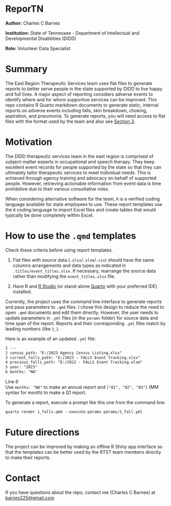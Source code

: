 # ReporTN


**Author:** Charles C Barnes

**Institution:** State of Tennessee - Department of Intellectual and
Developmental Disabilities (DIDD)

**Role:** Volunteer Data Specialist

# Summary

The East Region Therapeutic Services team uses flat files to generate
reports to better serve people in the state supported by DIDD to live
happy and full lives. A major aspect of reporting considers adverse
events to identify where and for whom supportive services can be
improved. This repo contains R Quarto markdown documents to generate
static, internal reports on adverse events including falls, skin
breakdown, choking, aspiration, and pneumonia. To generate reports, you
will need access to flat files with the format used by the team and also
see <a href="#sec-use" class="quarto-xref">Section 3</a>.

# Motivation

The DIDD therapeutic services team in the east region is comprised of
subject-matter experts in occupational and speech therapy. They keep
excellent event records for people supported by the state so that they
can ultimately tailor therapeutic services to meet individual needs.
This is achieved through agency training and advocacy on behalf of
supported people. However, retrieving actionable information from event
data is time prohibitive due to their various consultative roles.

When considering alternative software for the team, `R` is a verified
coding language available for state employees to use. These report
templates use the `R` coding language to import Excel files and create
tables that would typically be done completely within Excel.

# How to use the `.qmd` templates

Check these criteria before using report templates.

1.  Flat files with source data (`.xlsx`/`.xlsm`/`.csv`) should have the
    same columns arrangements and data types as indicated in
    `.titles/event_titles.xlsx`. If necessary, rearrange the source data
    rather than modifying the `event_titles.xlsx` file.

2.  Have R and [R
    Studio](https://rstudio-education.github.io/hopr/starting.html "Installing R and RStudio")
    (or stand-alone
    [Quarto](https://quarto.org/docs/get-started/ "Get Started") with
    your preferred IDE) installed.

Currently, the project uses the command line interface to generate
reports and pass parameters to `.qmd` files. I chose this design to
reduce the need to open `.qmd` documents and edit them directly.
However, the user needs to update parameters in `.yml` files (in the
`params` folder) for source data and time span of the report. Reports
and their corresponding `.yml` files match by leading numbers (like
`1_`).

Here is an example of an updated `.yml` file:

``` default
1 ---
2 census_path: "E:/2023 Agency Census Listing.xlsx"
3 current_falls_path: "E:/2023 - FALLS Event Tracking.xlsx"
4 previous_falls_path: "E:/2022 - FALLS Event Tracking.xlsm"
5 year: "2023"
6 months: "NA"
```

Line 6  
Use `months: "NA"` to make an annual report and `["01", "02", "03"]` (MM
syntax for month) to make a Q1 report.

To generate a report, execute a prompt like this one from the command
line:

``` default
quarto render 1_falls.qmd --execute-params params/1_fall.yml
```

# Future directions

The project can be improved by making an offline R Shiny app interface
so that the templates can be better used by the RTST team members
directly to make their reports.

# Contact

If you have questions about the repo, contact me (Charles C Barnes) at
barnes225@gmail.com
